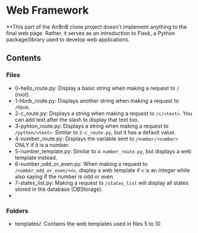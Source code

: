 # Web Framework

**This part of the AirBnB clone project doesn't implement anything to the final web page. Rather, it serves as an introduction to Flask, a Python package/library used to develop web applications.

## Contents

### Files

+ 0-hello_route.py: Display a basic string when making a request to `/` (root).
+ 1-hbnb_route.py: Displays another string when making a request to `/hbnb`.
+ 2-c_route.py: Displays a string when making a request to `/c/<text>`. You can add text after the slash to display that text too.
+ 3-pyhton_route.py: Displays a string when making a request to `/python/<text>`. Similar to `2-c_route.py`, but it has a default value.
+ 4-number_route.py: Displays the variable sent to `/number/<number>` ONLY if it is a number.
+ 5-number_template.py: Similar to `4-number_route.py`, but displays a web template instead.
+ 6-number_odd_or_even.py: When making a request to `/number_odd_or_even/<n>`, display a web template if `n` is an integer while also saying if the number is odd or even.
+ 7-states_list.py: Making a request to `/states_list` will display all states stored in the database (DBStorage).
+ 

### Folders

+ templates/: Contains the web templates used in files 5 to 10